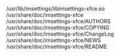 /usr/lib/imsettings/libimsettings-xfce.so  
/usr/share/doc/imsettings-xfce  
/usr/share/doc/imsettings-xfce/AUTHORS  
/usr/share/doc/imsettings-xfce/COPYING  
/usr/share/doc/imsettings-xfce/ChangeLog  
/usr/share/doc/imsettings-xfce/NEWS  
/usr/share/doc/imsettings-xfce/README  
